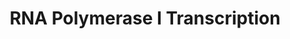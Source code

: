 ---
authors:
- ReactomeTeam
description: 'RNA polymerase (Pol) I (one of three eukaryotic nuclear RNA polymerases)
  is devoted to the transcription of the ribosomal DNA genes, which are found in multiple
  arrayed copies in every eukaryotic cell. These genes encode for the large ribosomal
  RNA precursor, which is then processed into the three largest subunits of the ribosomal
  RNA, the 18S, 28S, and 5.8S RNAs. In human cells the rDNA gene clusters are localized
  on the short arm of the five pairs of the acrocentric chromosomes.  The rRNA promoter
  has two essential and specially spaced sequences: a CORE element and an upstream
  control element (UCE, also called UPE). The CORE element of the human promoter overlaps
  with the transcription start site, extending from 20 to 45, and is required for
  specific initiation of transcription. <br>  The polymerase is a multisubunit complex,
  composed of two large subunits (the most conserved portions include the catalytic
  site that shares similarity with other eukaryotic and bacterial multisubunit RNA
  polymerases) and a number of smaller subunits. Under a number of experimental conditions
  the core is competent to mediate ribonucleic acid synthesis, in vivo however, it
  requires additional factors to select the appropriate template. In humans the RNA
  transcript (45S) is approximately 13,000 nucleotides long. Before leaving the nucleus
  as assembled ribosomal particles, the 45S rRNA is cleaved to give one copy each
  of the 28S rRNA, the 18S rRNA, and the 5.8S rRNA. Equal quantities of the three
  rRNAs are produced by initially transcribing them as one transcript.  View original
  pathway at [http://www.reactome.org/PathwayBrowser/#DIAGRAM=73864 Reactome].'
last-edited: 2021-01-25
organisms:
- Homo sapiens
redirect_from:
- /index.php/Pathway:WP4074
- /instance/WP4074
revision: null
schema-jsonld:
- '@context': https://schema.org/
  '@id': https://wikipathways.github.io/pathways/WP4074.html
  '@type': Dataset
  creator:
    '@type': Organization
    name: WikiPathways
  description: 'RNA polymerase (Pol) I (one of three eukaryotic nuclear RNA polymerases)
    is devoted to the transcription of the ribosomal DNA genes, which are found in
    multiple arrayed copies in every eukaryotic cell. These genes encode for the large
    ribosomal RNA precursor, which is then processed into the three largest subunits
    of the ribosomal RNA, the 18S, 28S, and 5.8S RNAs. In human cells the rDNA gene
    clusters are localized on the short arm of the five pairs of the acrocentric chromosomes.  The
    rRNA promoter has two essential and specially spaced sequences: a CORE element
    and an upstream control element (UCE, also called UPE). The CORE element of the
    human promoter overlaps with the transcription start site, extending from 20 to
    45, and is required for specific initiation of transcription. <br>  The polymerase
    is a multisubunit complex, composed of two large subunits (the most conserved
    portions include the catalytic site that shares similarity with other eukaryotic
    and bacterial multisubunit RNA polymerases) and a number of smaller subunits.
    Under a number of experimental conditions the core is competent to mediate ribonucleic
    acid synthesis, in vivo however, it requires additional factors to select the
    appropriate template. In humans the RNA transcript (45S) is approximately 13,000
    nucleotides long. Before leaving the nucleus as assembled ribosomal particles,
    the 45S rRNA is cleaved to give one copy each of the 28S rRNA, the 18S rRNA, and
    the 5.8S rRNA. Equal quantities of the three rRNAs are produced by initially transcribing
    them as one transcript.  View original pathway at [http://www.reactome.org/PathwayBrowser/#DIAGRAM=73864
    Reactome].'
  keywords:
  - (H3K9me2):CBX3
  - 5mC):MBD2
  - ADP
  - ATP
  - 'ATP '
  - Ac-CoA
  - 'Ac-TAF1B '
  - Acetylated SL1
  - Acetylayed
  - Active RNA
  - Box
  - Box:CSB:G9a:NuRD
  - 'CBX3 '
  - 'CCNH '
  - CD3EAP
  - 'CD3EAP '
  - 'CDK7 '
  - 'CHD3 '
  - 'CHD4 '
  - 'CTP '
  - Chromatin
  - Chromatin (H3K9me2,
  - CoA-SH
  - Complex:TTF-I:Sal
  - 'DNA '
  - 'DNA containing 5-mC '
  - 'EHMT2 '
  - 'ERCC2 '
  - 'ERCC3 '
  - 'ERCC6 '
  - 'GATAD2A '
  - 'GATAD2B '
  - 'GTF2H1 '
  - 'GTF2H2 '
  - 'GTF2H3 '
  - 'GTF2H4 '
  - 'GTF2H5 '
  - 'GTP '
  - 'H2AFB1 '
  - 'H2AFJ '
  - 'H2AFV '
  - 'H2AFX '
  - 'H2AFZ '
  - 'H2BFS '
  - 'H3F3A '
  - 'HDAC1 '
  - 'HDAC2 '
  - 'HIST1H2AB '
  - 'HIST1H2AC '
  - 'HIST1H2AD '
  - 'HIST1H2AJ '
  - 'HIST1H2BA '
  - 'HIST1H2BB '
  - 'HIST1H2BC '
  - 'HIST1H2BD '
  - 'HIST1H2BH '
  - 'HIST1H2BJ '
  - 'HIST1H2BK '
  - 'HIST1H2BL '
  - 'HIST1H2BM '
  - 'HIST1H2BN '
  - 'HIST1H2BO '
  - 'HIST1H3A '
  - 'HIST1H4 '
  - 'HIST2H2AA3 '
  - 'HIST2H2AC '
  - 'HIST2H2BE '
  - 'HIST2H3A '
  - 'HIST3H2BB '
  - Holoenzyme
  - I/Nascent Pre rRNA
  - I:rRNATranscript:TTF-1:Sal Box Complex
  - Initiation complex
  - 'KAT2A '
  - 'KAT2B '
  - 'MBD2 '
  - 'MBD3 '
  - 'MNAT1 '
  - 'MTA1 '
  - 'MTA2 '
  - 'MTA3 '
  - 'Me2K-10-H3F3A '
  - 'Me2K-10-HIST2H3A '
  - 'Me2K10-HIST1H3A '
  - NTP
  - Nucleosome
  - PCAF
  - POLR1A
  - 'POLR1A '
  - POLR1B
  - 'POLR1B '
  - POLR1C
  - 'POLR1C '
  - POLR1D
  - 'POLR1D '
  - POLR1E
  - 'POLR1E '
  - POLR2E
  - 'POLR2E '
  - POLR2F
  - 'POLR2F '
  - POLR2H
  - 'POLR2H '
  - POLR2K
  - 'POLR2K '
  - POLR2L
  - 'POLR2L '
  - PTRF
  - 'PTRF '
  - PTRF:Polymerase
  - Phosphorylated
  - Polymerase
  - Polymerase I
  - 'RBBP4 '
  - 'RBBP7 '
  - RNA
  - RNA Polymerase I
  - RRN3
  - 'RRN3 '
  - SL1
  - SL1:PhosUBF-1:rDNA
  - Sal Box
  - 'Sal Box '
  - TAF1A
  - 'TAF1A '
  - TAF1B
  - 'TAF1B '
  - TAF1C
  - 'TAF1C '
  - TAF1D
  - 'TAF1D '
  - TBP
  - 'TBP '
  - TFIIH
  - TTF-I:Sal
  - TTF-I:Sal Box
  - TTF1
  - 'TTF1 '
  - TWISTNB
  - 'TWISTNB '
  - Transcription
  - UBF-1:rDNA Promoter
  - UBF-1:rDNA promoter
  - UBTF
  - 'UBTF '
  - 'UTP '
  - ZNRD1
  - 'ZNRD1 '
  - complex
  - dimer
  - elongating pre-rRNA
  - nascent pre-rRNA
  - 'nascent pre-rRNA transcript '
  - p-T202, Y204 MAPK3
  - 'p-T202,Y204-MAPK3 '
  - 'p-UBTF '
  - promoter
  - promoter escape
  - rDNA Promoter
  - 'rDNA Promoter '
  - transcript
  license: CC0
  name: RNA Polymerase I Transcription
seo: CreativeWork
title: RNA Polymerase I Transcription
wpid: WP4074
---